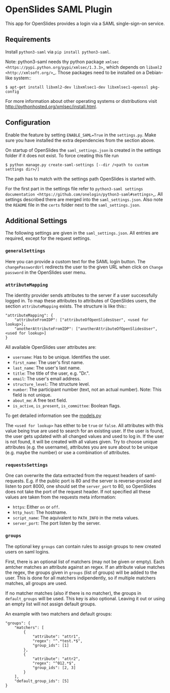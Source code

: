 
# OpenSlides SAML Plugin

This app for OpenSlides provides a login via a SAML single-sign-on service.

## Requirements

Install `python3-saml` via `pip install python3-saml`.

Note: python3-saml needs thy python package `xmlsec <https://pypi.python.org/pypi/xmlsec/1.3.3>`_ which depends on `libxml2 <http://xmlsoft.org/>`_. Those packages need to be installed on a Debian-like system::

    $ apt-get install libxml2-dev libxmlsec1-dev libxmlsec1-openssl pkg-config

For more information about other operating systems or distributions visit http://pythonhosted.org/xmlsec/install.html.


## Configuration

Enable the feature by setting ``ENABLE_SAML=True`` in the ``settings.py``. Make sure you
have installed the extra dependencies from the section above.

On startup of OpenSlides the ``saml_settings.json`` is created in the settings folder if
it does not exist. To force creating this file run

    $ python manage.py create-saml-settings [--dir /<path to custom settings dir>/]

The path has to match with the settings path OpenSlides is started with.

For the first part in the settings file refer to `python3-saml settings documentation
<https://github.com/onelogin/python3-saml#settings>`_. All settings described there are
merged into the ``saml_settings.json``. Also note the ``README`` file in the ``certs``
folder next to the ``saml_settings.json``.

## Additional Settings

The following settings are given in the `saml_settings.json`. All entries are required, except for the request settings.

### `generalSettings`
Here you can provide a custom text for the SAML login button. The `changePasswordUrl`
redirects the user to the given URL when click on `Change password` in the OpenSlides user
menu.

### `attributeMapping`
The identity provider sends attributes to the server if a user successfully logged in. To
map these attributes to attributes of OpenSlides users, the section `attributeMapping`
exists. The structure is like this::

    "attributeMapping": {
        "attributeFromIDP": ["attributeOfOpenSlidesUser", <used for lookup>],
        "anotherAttributeFromIDP": ["anotherAttributeOfOpenSlidesUser", <used for lookup>]
    }

All available OpenSlides user attributes are:

- ``username``: Has to be unique. Identifies the user.
- ``first_name``: The user's first name.
- ``last_name``: The user's last name.
- ``title``: The title of the user, e.g. "Dr.".
- ``email``: The user's email address.
- ``structure_level``: The structure level.
- ``number``: The participant number (text, not an actual number). Note: This field is not unique.
- ``about_me``: A free text field.
- ``is_active``, ``is_present``, ``is_committee``: Boolean flags.

To get detailed information see the [models.py](https://github.com/OpenSlides/OpenSlides/blob/master/openslides/users/models.py)

The ``<used for lookup>`` has either to be ``true`` or ``false``. All attributes with this
value being true are used to search for an existing user. If the user is found, the user gets
updated with all changed values and used to log in. If the user is not found, it will be
created with all values given. Try to choose unique attributes (e.g. the username),
attributes you are sure about to be unique (e.g. maybe the number) or use a combination of
attributes.

### `requestsSettings`

One can overwrite the data extracted from the request headers of saml-requests. E.g. if the public port is 80 and the server is reverse-proxied and listen to port 8000, one should set the `server_port` to 80, so OpenSlides does not take the port of the request header. If not specified all these values are taken from the requests meta information:

- ``https``: Either ``on`` or ``off``.
- ``http_host``: The hostname.
- ``script_name``: The aquivalent to ``PATH_INFO`` in the meta values.
- ``server_port``: The port listen by the server.

### `groups`

The optional key `groups` can contain rules to assign groups to new created users on saml logins.

First, there is an optional list of matchers (may not be given or empty). Each amtcher matches an attribute against an regex. If an attribute value matches the regex, the groups given in `groups` (list of groups) will be added to the user. This is done for all matchers indipendently, so if multiple matchers matches, all groups are used.

If no matcher matches (also if there is no matcher), the groups in `default_groups` will be used. This key is also optional. Leaving it out or using an empty list will not assign default groups.

An example with two matchers and default groups:
```
"groups": {
    "matchers": [
        {
            "attribute": "attr1",
            "regex": "^.*test.*$",
            "group_ids": [1]
        },
        {
            "attribute": "attr2",
            "regex": "^012.*$",
            "group_ids": [2, 3]
        }
    ],
    "default_group_ids": [5]
}
```
